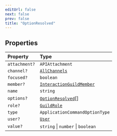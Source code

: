 ```yaml
---
editUrl: false
next: false
prev: false
title: "OptionResolved"
---
```


## Properties

| Property | Type |
| :------ | :------ |
| `attachment?` | `APIAttachment` |
| `channel?` | [`AllChannels`](/api/type-aliases/allchannels/) |
| `focused?` | `boolean` |
| `member?` | [`InteractionGuildMember`](/api/classes/interactionguildmember/) |
| `name` | `string` |
| `options?` | [`OptionResolved`](/api/interfaces/optionresolved/)[] |
| `role?` | [`GuildRole`](/api/classes/guildrole/) |
| `type` | `ApplicationCommandOptionType` |
| `user?` | [`User`](/api/classes/user/) |
| `value?` | `string` \| `number` \| `boolean` |
